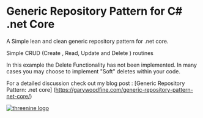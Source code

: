 # Generic Repository Pattern for C#  .net Core

A Simple lean and clean generic repository pattern for .net core.  

Simple CRUD (Create , Read, Update and Delete ) routines

In this example the Delete Functionality has not been implemented. In many cases you may choose to implement "Soft" deletes within your code.

For a detailed discussion check out my blog post : [Generic Repository Pattern: .net core]
(https://garywoodfine.com/generic-repository-pattern-net-core/)


[![threenine logo](https://threenine.co.uk/wp-content/uploads/2016/12/threenine_footer.png)](https://threenine.co.uk/)